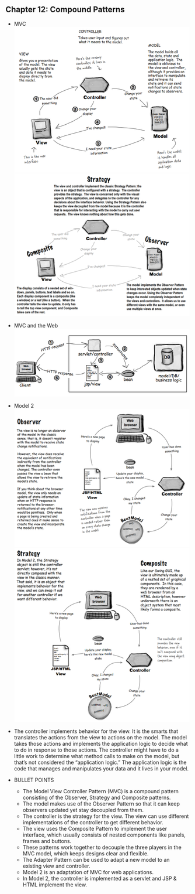 ## Chapter 12: Compound Patterns

- MVC  
![alt text](img/fig_12_1_MVC_1.PNG)  
![alt text](img/fig_12_2_MVC_2.PNG)  

- MVC and the Web  
![alt text](img/fig_12_3_MVC_and_the_Web.PNG)  

- Model 2  
![alt text](img/fig_12_4_Model_2_1.PNG)  
![alt text](img/fig_12_5_Model_2_2.PNG)  

- The controller implements behavior for the view. It is the smarts that translates the actions from the view to actions on the model. The model takes those actions and implements the application logic to decide what to do in response to those actions. The controller might have to do a little work to determine what method calls to make on the model, but that’s not considered the “application logic.” The application logic is the code that manages and manipulates your data and it lives in your model.

- BULLET POINTS
	- The Model View Controller Pattern (MVC) is a compound pattern consisting of the Observer, Strategy and Composite patterns.
	- The model makes use of the Observer Pattern so that it can keep observers updated yet stay decoupled from them.
	- The controller is the strategy for the view. The view can use different implementations of the controller to get different behavior.
	- The view uses the Composite Pattern to implement the user interface, which usually consists of nested components like panels, frames and buttons.
	- These patterns work together to decouple the three players in the MVC model, which keeps designs clear and flexible.
	- The Adapter Pattern can be used to adapt a new model to an existing view and controller.
	- Model 2 is an adaptation of MVC for web applications.
	- In Model 2, the controller is implemented as a servlet and JSP & HTML implement the view.